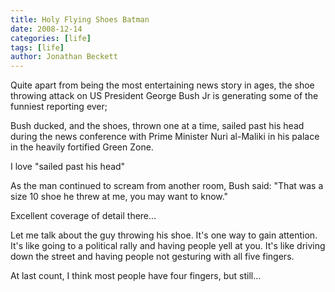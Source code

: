 ```yaml
---
title: Holy Flying Shoes Batman
date: 2008-12-14
categories: [life]
tags: [life]
author: Jonathan Beckett
---
```


Quite apart from being the most entertaining news story in ages, the shoe throwing attack on US President George Bush Jr is generating some of the funniest reporting ever;

Bush ducked, and the shoes, thrown one at a time, sailed past his head during the news conference with Prime Minister Nuri al-Maliki in his palace in the heavily fortified Green Zone.

I love "sailed past his head"

As the man continued to scream from another room, Bush said: "That was a size 10 shoe he threw at me, you may want to know."

Excellent coverage of detail there...

Let me talk about the guy throwing his shoe. It's one way to gain attention. It's like going to a political rally and having people yell at you. It's like driving down the street and having people not gesturing with all five fingers.

At last count, I think most people have four fingers, but still...